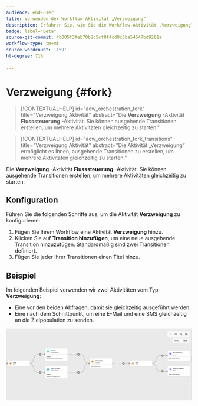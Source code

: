 ```yaml
---
audience: end-user
title: Verwenden der Workflow-Aktivität „Verzweigung“
description: Erfahren Sie, wie Sie die Workflow-Aktivität „Verzweigung“ verwenden.
badge: label="Beta"
source-git-commit: 4b005f3feb70b8c5cf0f4cd9c5ba54547bd9261a
workflow-type: tm+mt
source-wordcount: '159'
ht-degree: 71%

---
```



# Verzweigung {#fork}

>[!CONTEXTUALHELP]
>id="acw_orchestration_fork"
>title="Verzweigung  Aktivität"
>abstract="Die **Verzweigung** -Aktivität **Flusssteuerung** -Aktivität. Sie können ausgehende Transitionen erstellen, um mehrere Aktivitäten gleichzeitig zu starten."


>[!CONTEXTUALHELP]
>id="acw_orchestration_fork_transitions"
>title="Verzweigung  Aktivität"
>abstract="Die Aktivität „Verzweigung“ ermöglicht es Ihnen, ausgehende Transitionen zu erstellen, um mehrere Aktivitäten gleichzeitig zu starten."

Die **Verzweigung** -Aktivität **Flusssteuerung** -Aktivität. Sie können ausgehende Transitionen erstellen, um mehrere Aktivitäten gleichzeitig zu starten.

## Konfiguration

Führen Sie die folgenden Schritte aus, um die Aktivität **Verzweigung** zu konfigurieren:

1. Fügen Sie Ihrem Workflow eine Aktivität **Verzweigung** hinzu.
1. Klicken Sie auf **Transition hinzufügen**, um eine neue ausgehende Transition hinzuzufügen. Standardmäßig sind zwei Transitionen definiert.
1. Fügen Sie jeder Ihrer Transitionen einen Titel hinzu.

## Beispiel

Im folgenden Beispiel verwenden wir zwei Aktivitäten vom Typ **Verzweigung**:

* Eine vor den beiden Abfragen, damit sie gleichzeitig ausgeführt werden.
* Eine nach dem Schnittpunkt, um eine E-Mail und eine SMS gleichzeitig an die Zielpopulation zu senden.

![](../assets/workflow-fork-example.png)

